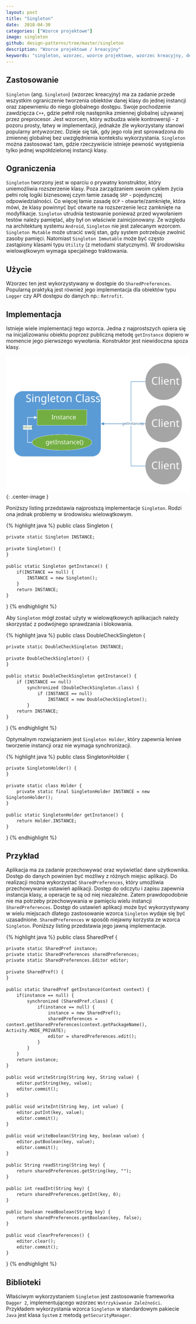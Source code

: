 ```yaml
---
layout: post
title: "Singleton"
date:  2018-04-30
categories: ["Wzorce projektowe"]
image: singleton
github: design-patterns/tree/master/singleton
description: "Wzorce projektowe / kreacyjny"
keywords: "singleton, wzorzec, wzorce projektowe, wzorzec kreacyjny, design patterns, sharedpreferences, android, java, programowanie"
---
```


## Zastosowanie
`Singleton` (ang. `Singleton`) (wzorzec kreacyjny) ma za zadanie przede wszystkim ograniczenie tworzenia obiektów danej klasy do jednej instancji oraz zapewnieniu do niego globalnego dostępu. Swoje pochodzenie zawdzięcza `C++`, gdzie pełnił rolę następnika zmiennej globalnej używanej przez preprocesor. Jest wzorcem, który wzbudza wiele kontrowersji - z pozoru prosty, łatwy w implementacji, jednakże źle wykorzystany stanowi popularny antywzorzec. Dzieje się tak, gdy jego rola jest sprowadzona do zmiennej globalnej bez uwzględnienia kontekstu wykorzystania. `Singleton` można zastosować tam, gdzie rzeczywiście istnieje pewność występienia tylko jednej współdzielonej instancji klasy.

## Ograniczenia
`Singleton` tworzony jest w oparciu o prywatny konstruktor, który uniemożliwia rozszerzenie klasy. Poza zarządzaniem swoim cyklem życia pełni rolę logiki biznesowej czym łamie zasadę `SRP` - pojedynczej odpowiedzialności. Co więcej łamie zasadę `OCP` - otwarte/zamknięte, która mówi, że klasy powinnyć być otwarte na rozszerzenie lecz zamknięte na modyfikacje. `Singleton` utrudnia testowanie ponieważ przed wywołaniem testów należy pamiętać, aby był on właściwie zainicjonowany. Ze względu na architekturę systemu `Android`, `Singleton` nie jest zalecanym wzorcem. `Singleton Mutable` może utracić swój stan, gdy system potrzebuje zwolnić zasoby pamięci. Natomiast `Singleton Immutable` może być często zastąpiony klasami typu `Utility` (z metodami statycznymi). W środowisku wielowątkowym wymaga specjalnego traktowania.

## Użycie
Wzorzec ten jest wykorzystywany w dostępie do `SharedPreferences`. Popularną praktyką jest również jego implementacja dla obiektów typu `Logger` czy API dostępu do danych np.: `Retrofit`.

## Implementacja
Istnieje wiele implementacji tego wzorca. Jedna z najprostszych opiera się na inicjalizowaniu obiektu poprzez publiczną metodę `getInstance` dopiero w momencie jego pierwszego wywołania. Konstruktor jest niewidoczna spoza klasy. 

![Singleton diagram](/assets/img/diagrams/singleton.svg){: .center-image }

Poniższy listing przedstawia najprostszą implementacje `Singleton`. Rodzi ona jednak problemy w środowisku wielowątkowym.

{% highlight java %}
public class Singleton {
 
    private static Singleton INSTANCE;
 
    private Singleton() {
    }
 
    public static Singleton getInstance() {
        if(INSTANCE == null) {
            INSTANCE = new Singleton();
        }
        return INSTANCE;
    }
}
{% endhighlight %}

Aby `Singleton` mógł zostać użyty w wielowątkowych aplikacjach należy skorzystać z podwójnego sprawdzania i blokowania.

{% highlight java %}
public class DoubleCheckSingleton {
 
    private static DoubleCheckSingleton INSTANCE;
 
    private DoubleCheckSingleton() {
    }
 
    public static DoubleCheckSingleton getInstance() {
        if (INSTANCE == null)
            synchronized (DoubleCheckSingleton.class) {
                if (INSTANCE == null)
                    INSTANCE = new DoubleCheckSingleton();
            }
        return INSTANCE;
    }
}
{% endhighlight %}

Optymalnym rozwiązaniem jest `Singleton Holder`, który zapewnia leniwe tworzenie instancji oraz nie wymaga synchronizacji. 

{% highlight java %}
public class SingletonHolder {
 
    private SingletonHolder() {
    }
 
    private static class Holder {
        private static final SingletonHolder INSTANCE = new SingletonHolder();
    }
 
    public static SingletonHolder getInstance() {
        return Holder.INSTANCE;
    }
}
{% endhighlight %}

## Przykład
Aplikacja ma za zadanie przechowywać oraz wyświetlać dane użytkownika. Dostęp do danych powinien być możliwy z różnych miejsc aplikacji. Do realizacji można wykorzystać `SharedPreferences`, który umożliwia przechowywanie ustawień aplikacji. Dostęp do odczytu i zapisu zapewnia instancja klasy, a operacje te są od niej niezależne. Zatem prawdopodobnie nie ma potrzeby przechowywania w pamięciu wielu instancji `SharedPreferences`. Dostęp do ustawień aplikacji może być wykorzystywany w wielu miejscach dlatego zastosowanie wzorca `Singleton` wydaje się być uzasadnione. `SharedPreferences` w sposób niejawny korzysta ze wzorca `Singleton`. Poniższy listing przedstawia jego jawną implementacje.

{% highlight java %}
public class SharedPref {

    private static SharedPref instance;
    private static SharedPreferences sharedPreferences;
    private static SharedPreferences.Editor editor;

    private SharedPref() {
    }

    public static SharedPref getInstance(Context context) {
        if(instance == null) {
            synchronized (SharedPref.class) {
                if(instance == null) {
                    instance = new SharedPref();
                    sharedPreferences = context.getSharedPreferences(context.getPackageName(), Activity.MODE_PRIVATE);
                    editor = sharedPreferences.edit();
                }
            }
        }
        return instance;
    }

    public void writeString(String key, String value) {
        editor.putString(key, value);
        editor.commit();
    }

    public void writeInt(String key, int value) {
        editor.putInt(key, value);
        editor.commit();
    }

    public void writeBoolean(String key, boolean value) {
        editor.putBoolean(key, value);
        editor.commit();
    }

    public String readString(String key) {
        return sharedPreferences.getString(key, "");
    }

    public int readInt(String key) {
        return sharedPreferences.getInt(key, 0);
    }

    public boolean readBoolean(String key) {
        return sharedPreferences.getBoolean(key, false);
    }

    public void clearPreferences() {
        editor.clear();
        editor.commit();
    }
}
{% endhighlight %}

## Biblioteki
Właściwym wykorzystaniem `Singleton` jest zastosowanie frameworka `Dagger 2`, implementującego wzorzec `Wstrzykiwanie Zależności`. Przykładem wykorzystania wzorca `Singleton` w standardowym pakiecie `Java` jest klasa `System` z metodą `getSecurityManager`.